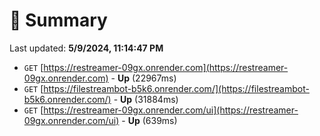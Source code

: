 # 📖 Summary
Last updated: **5/9/2024, 11:14:47 PM**

- `GET` [https://restreamer-09gx.onrender.com](https://restreamer-09gx.onrender.com) - **Up** (22967ms)
- `GET` [https://filestreambot-b5k6.onrender.com/](https://filestreambot-b5k6.onrender.com/) - **Up** (31884ms)
- `GET` [https://restreamer-09gx.onrender.com/ui](https://restreamer-09gx.onrender.com/ui) - **Up** (639ms)
